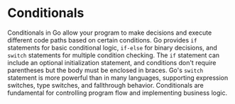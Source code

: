 # Conditionals

Conditionals in Go allow your program to make decisions and execute different code paths based on certain conditions. Go provides `if` statements for basic conditional logic, `if-else` for binary decisions, and `switch` statements for multiple condition checking. The `if` statement can include an optional initialization statement, and conditions don't require parentheses but the body must be enclosed in braces. Go's `switch` statement is more powerful than in many languages, supporting expression switches, type switches, and fallthrough behavior. Conditionals are fundamental for controlling program flow and implementing business logic.